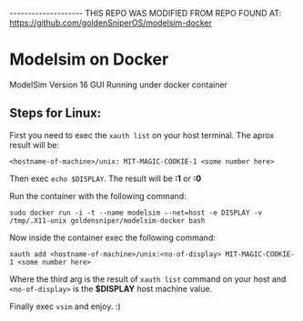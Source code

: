 

-------------------- THIS REPO WAS MODIFIED FROM REPO FOUND AT:
https://github.com/goldenSniperOS/modelsim-docker

# Modelsim on Docker
ModelSim Version 16 GUI Running under docker container

## Steps for Linux:
First you need to exec the `xauth list` on your host terminal. The aprox result will be:

`<hostname-of-machine>/unix: MIT-MAGIC-COOKIE-1 <some number here>`
  
Then exec `echo $DISPLAY`. The result will be **:1** or **:0**

Run the container with the following command:

`sudo docker run -i -t --name modelsim --net=host -e DISPLAY -v /tmp/.X11-unix goldensniper/modelsim-docker bash`

Now inside the container exec the following command:

`xauth add <hostname-of-machine>/unix:<no-of-display> MIT-MAGIC-COOKIE-1 <some number here>`

Where the third arg is the result of `xauth list` command on your host and `<no-of-display>` is the **$DISPLAY** host machine value.

Finally exec `vsim` and enjoy. :)

